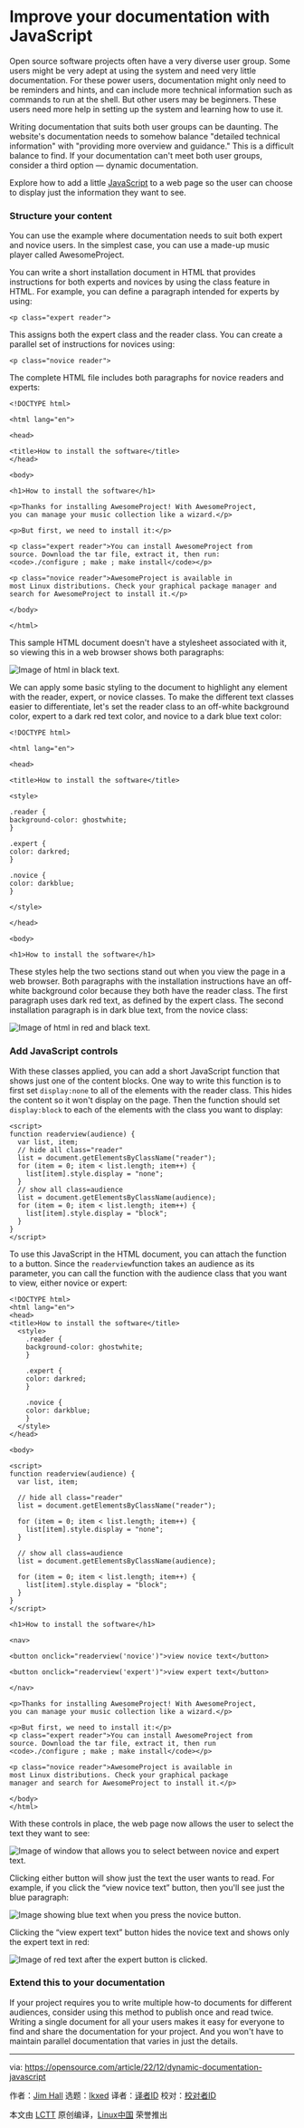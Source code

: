 [#]: subject: "Improve your documentation with JavaScript"
[#]: via: "https://opensource.com/article/22/12/dynamic-documentation-javascript"
[#]: author: "Jim Hall https://opensource.com/users/jim-hall"
[#]: collector: "lkxed"
[#]: translator: "duoluoxiaosheng"
[#]: reviewer: " "
[#]: publisher: " "
[#]: url: " "

Improve your documentation with JavaScript
======

Open source software projects often have a very diverse user group. Some users might be very adept at using the system and need very little documentation. For these power users, documentation might only need to be reminders and hints, and can include more technical information such as commands to run at the shell. But other users may be beginners. These users need more help in setting up the system and learning how to use it.

Writing documentation that suits both user groups can be daunting. The website's documentation needs to somehow balance "detailed technical information" with "providing more overview and guidance." This is a difficult balance to find. If your documentation can't meet both user groups, consider a third option — dynamic documentation.

Explore how to add a little [JavaScript][1] to a web page so the user can choose to display just the information they want to see.

### Structure your content

You can use the example where documentation needs to suit both expert and novice users. In the simplest case, you can use a made-up music player called AwesomeProject.

You can write a short installation document in HTML that provides instructions for both experts and novices by using the class feature in HTML. For example, you can define a paragraph intended for experts by using:

```
<p class="expert reader">
```

This assigns both the expert class and the reader class. You can create a parallel set of instructions for novices using:

```
<p class="novice reader">
```

The complete HTML file includes both paragraphs for novice readers and experts:

```
<!DOCTYPE html>

<html lang="en">

<head>

<title>How to install the software</title>
</head>

<body>

<h1>How to install the software</h1>

<p>Thanks for installing AwesomeProject! With AwesomeProject,
you can manage your music collection like a wizard.</p>

<p>But first, we need to install it:</p>

<p class="expert reader">You can install AwesomeProject from
source. Download the tar file, extract it, then run:
<code>./configure ; make ; make install</code></p>

<p class="novice reader">AwesomeProject is available in
most Linux distributions. Check your graphical package manager and search for AwesomeProject to install it.</p>

</body>

</html>
```

This sample HTML document doesn't have a stylesheet associated with it, so viewing this in a web browser shows both paragraphs:

![Image of html in black text.][2]

We can apply some basic styling to the document to highlight any element with the reader, expert, or novice classes. To make the different text classes easier to differentiate, let's set the reader class to an off-white background color, expert to a dark red text color, and novice to a dark blue text color:

```
<!DOCTYPE html>

<html lang="en">

<head>

<title>How to install the software</title>

<style>

.reader {
background-color: ghostwhite;
}

.expert {
color: darkred;
}

.novice {
color: darkblue;
}

</style>

</head>

<body>

<h1>How to install the software</h1>
```

These styles help the two sections stand out when you view the page in a web browser. Both paragraphs with the installation instructions have an off-white background color because they both have the reader class. The first paragraph uses dark red text, as defined by the expert class. The second installation paragraph is in dark blue text, from the novice class:

![Image of html in red and black text.][3]

### Add JavaScript controls

With these classes applied, you can add a short JavaScript function that shows just one of the content blocks. One way to write this function is to first set `display:none` to all of the elements with the reader class. This hides the content so it won't display on the page. Then the function should set `display:block` to each of the elements with the class you want to display:

```
<script>
function readerview(audience) {
  var list, item;
  // hide all class="reader"
  list = document.getElementsByClassName("reader");
  for (item = 0; item < list.length; item++) {
    list[item].style.display = "none";
  }
  // show all class=audience
  list = document.getElementsByClassName(audience);
  for (item = 0; item < list.length; item++) {
    list[item].style.display = "block";
  }
}
</script>
```

To use this JavaScript in the HTML document, you can attach the function to a button. Since the `readerview`function takes an audience as its parameter, you can call the function with the audience class that you want to view, either novice or expert:

```
<!DOCTYPE html>
<html lang="en">
<head>
<title>How to install the software</title>
  <style>
    .reader {
    background-color: ghostwhite;
    }

    .expert {
    color: darkred;
    }

    .novice {
    color: darkblue;
    }
  </style>
</head>

<body>

<script>
function readerview(audience) {
  var list, item;

  // hide all class="reader"
  list = document.getElementsByClassName("reader");

  for (item = 0; item < list.length; item++) {
    list[item].style.display = "none";
  }

  // show all class=audience
  list = document.getElementsByClassName(audience);

  for (item = 0; item < list.length; item++) {
    list[item].style.display = "block";
  }
}
</script>

<h1>How to install the software</h1>

<nav>

<button onclick="readerview('novice')">view novice text</button>

<button onclick="readerview('expert')">view expert text</button>

</nav>

<p>Thanks for installing AwesomeProject! With AwesomeProject,
you can manage your music collection like a wizard.</p>

<p>But first, we need to install it:</p>
<p class="expert reader">You can install AwesomeProject from
source. Download the tar file, extract it, then run
<code>./configure ; make ; make install</code></p>

<p class="novice reader">AwesomeProject is available in
most Linux distributions. Check your graphical package
manager and search for AwesomeProject to install it.</p>

</body>
</html>
```

With these controls in place, the web page now allows the user to select the text they want to see:

![Image of window that allows you to select between novice and expert text.][4]

Clicking either button will show just the text the user wants to read. For example, if you click the “view novice text” button, then you'll see just the blue paragraph:

![Image showing blue text when you press the novice button.][5]

Clicking the “view expert text” button hides the novice text and shows only the expert text in red:

![Image of red text after the expert button is clicked.][6]

### Extend this to your documentation

If your project requires you to write multiple how-to documents for different audiences, consider using this method to publish once and read twice. Writing a single document for all your users makes it easy for everyone to find and share the documentation for your project. And you won't have to maintain parallel documentation that varies in just the details.

--------------------------------------------------------------------------------

via: https://opensource.com/article/22/12/dynamic-documentation-javascript

作者：[Jim Hall][a]
选题：[lkxed][b]
译者：[译者ID](https://github.com/duoluoxiaosehng)
校对：[校对者ID](https://github.com/校对者ID)

本文由 [LCTT](https://github.com/LCTT/TranslateProject) 原创编译，[Linux中国](https://linux.cn/) 荣誉推出

[a]: https://opensource.com/users/jim-hall
[b]: https://github.com/lkxed
[1]: https://opensource.com/downloads/learn-javascript
[2]: https://opensource.com/sites/default/files/2022-12/publishonec.textblack.png
[3]: https://opensource.com/sites/default/files/2022-12/publishone.red_.blue_.png
[4]: https://opensource.com/sites/default/files/2022-12/publishone.novicexpert.png
[5]: https://opensource.com/sites/default/files/2022-12/publishone.blue_.png
[6]: https://opensource.com/sites/default/files/2022-12/publishone.red_.png
